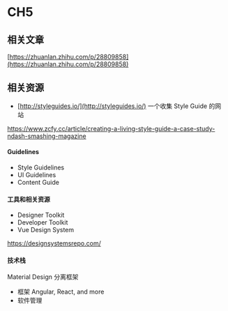 CH5
===

相关文章
---

[https://zhuanlan.zhihu.com/p/28809858](https://zhuanlan.zhihu.com/p/28809858)

相关资源
---

 - [http://styleguides.io/](http://styleguides.io/) 一个收集 Style Guide 的网站
 
https://www.zcfy.cc/article/creating-a-living-style-guide-a-case-study-ndash-smashing-magazine 



#### Guidelines

 - Style Guidelines
 - UI Guidelines
 - Content Guide

#### 工具和相关资源

 - Designer Toolkit
 - Developer Toolkit
 - Vue Design System

https://designsystemsrepo.com/

#### 技术栈

Material Design 分离框架

 - 框架 Angular, React, and more
 - 软件管理
